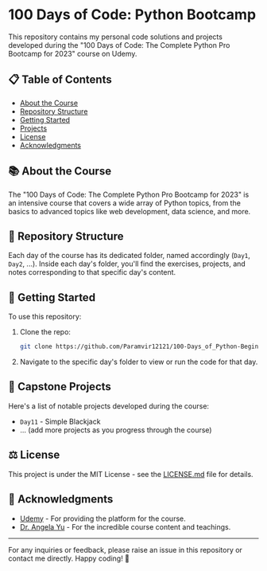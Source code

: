 # 100 Days of Code: Python Bootcamp

This repository contains my personal code solutions and projects developed during the "100 Days of Code: The Complete Python Pro Bootcamp for 2023" course on Udemy.

## 📋 Table of Contents

- [About the Course](#about-the-course)
- [Repository Structure](#repository-structure)
- [Getting Started](#getting-started)
- [Projects](#projects)
- [License](#license)
- [Acknowledgments](#acknowledgments)

## 📚 About the Course

The "100 Days of Code: The Complete Python Pro Bootcamp for 2023" is an intensive course that covers a wide array of Python topics, from the basics to advanced topics like web development, data science, and more.

## 📁 Repository Structure

Each day of the course has its dedicated folder, named accordingly (`Day1`, `Day2`, ...). Inside each day's folder, you'll find the exercises, projects, and notes corresponding to that specific day's content.

## 🚀 Getting Started

To use this repository:

1. Clone the repo:

    ```bash
    git clone https://github.com/Paramvir12121/100-Days_of_Python-Beginner
    ```

2. Navigate to the specific day's folder to view or run the code for that day.

## 🎨 Capstone Projects

Here's a list of notable projects developed during the course:

- `Day11` - Simple Blackjack
- ... (add more projects as you progress through the course)

## ⚖️ License

This project is under the MIT License - see the [LICENSE.md](LICENSE.md) file for details.

## 🙏 Acknowledgments

- [Udemy]([https://www.udemy.com/](https://www.udemy.com/course/100-days-of-code)) - For providing the platform for the course.
- [Dr. Angela Yu](https://www.udemy.com/course/100-days-of-code/#instructor-1) - For the incredible course content and teachings.

---

For any inquiries or feedback, please raise an issue in this repository or contact me directly. Happy coding! 🐍

